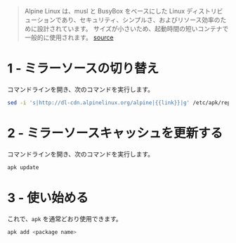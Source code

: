 > Alpine Linux は、musl と BusyBox をベースにした Linux ディストリビューションであり、セキュリティ、シンプルさ、およびリソース効率のために設計されています。 サイズが小さいため、起動時間の短いコンテナで一般的に使用されます。
[source](https://en.wikipedia.org/wiki/Alpine_Linux)

# 1 - ミラーソースの切り替え
コマンドラインを開き、次のコマンドを実行します。

```sh
sed -i 's|http://dl-cdn.alpinelinux.org/alpine|{{link}}|g' /etc/apk/repositories
```

# 2 - ミラーソースキャッシュを更新する
コマンドラインを開き、次のコマンドを実行します。

```sh
apk update
```

# 3 - 使い始める
これで、`apk` を通常どおり使用できます。

```sh
apk add <package name>
```
